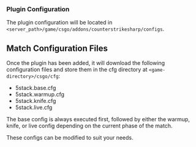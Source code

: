 ### Plugin Configuration

The plugin configuration will be located in `<server_path>/game/csgo/addons/counterstrikesharp/configs`.

## Match Configuration Files

Once the plugin has been added, it will download the following configuration files and store them in the cfg directory at `<game-directory>/csgo/cfg`:

- 5stack.base.cfg
- 5stack.warmup.cfg
- 5stack.knife.cfg
- 5stack.live.cfg

The base config is always executed first, followed by either the warmup, knife, or live config depending on the current phase of the match.

These configs can be modified to suit your needs.
